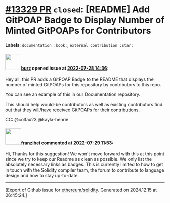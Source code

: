 # [\#13329 PR](https://github.com/ethereum/solidity/pull/13329) `closed`: [README] Add GitPOAP Badge to Display Number of Minted GitPOAPs for Contributors
**Labels**: `documentation :book:`, `external contribution :star:`


#### <img src="https://avatars.githubusercontent.com/u/1555326?u=4d808447fd1915e4ad21016bd6e982210416b8d6&v=4" width="50">[burz](https://github.com/burz) opened issue at [2022-07-28 14:36](https://github.com/ethereum/solidity/pull/13329):

Hey all, this PR adds a GitPOAP Badge to the README that displays the number of minted GitPOAPs for this repository by contributors to this repo.

You can see an example of this in our Documentation repository.

This should help would-be contributors as well as existing contributors find out that they will/have received GitPOAPs for their contributions.

CC: @colfax23 @kayla-henrie

#### <img src="https://avatars.githubusercontent.com/u/41991517?u=d38fd5e811dbe132e39a53055c0f42da30820216&v=4" width="50">[franzihei](https://github.com/franzihei) commented at [2022-07-29 11:53](https://github.com/ethereum/solidity/pull/13329#issuecomment-1199190068):

Hi, Thanks for this suggestion! We won't move forward with this at this point since we try to keep our Readme as clean as possible. We only list the absolutely necessary links as badges. This is currently limited to how to get in touch with the Solidity compiler team, the forum to contribute to language design and how to stay up-to-date.


-------------------------------------------------------------------------------



[Export of Github issue for [ethereum/solidity](https://github.com/ethereum/solidity). Generated on 2024.12.15 at 06:45:24.]

